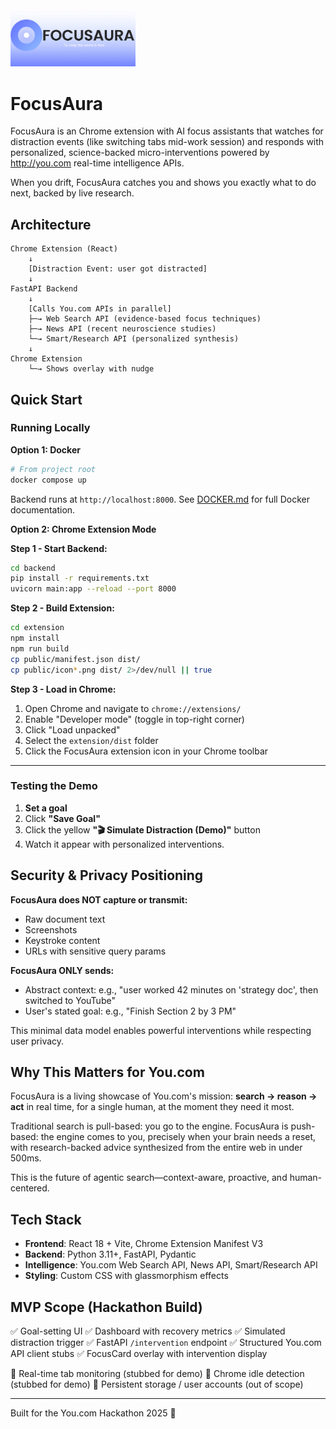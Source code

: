<img src="docs/2025-10-30_23-58.png" alt="FocusAura Icon" width="200"/>

# FocusAura

FocusAura is an Chrome extension with AI focus assistants that watches for distraction events (like switching tabs mid-work session) and responds with personalized, science-backed micro-interventions powered by http://you.com real-time intelligence APIs.

When you drift, FocusAura catches you and shows you exactly what to do next, backed by live research. 

## Architecture

```
Chrome Extension (React)
    ↓
    [Distraction Event: user got distracted]
    ↓
FastAPI Backend
    ↓
    [Calls You.com APIs in parallel]
    ├─→ Web Search API (evidence-based focus techniques)
    ├─→ News API (recent neuroscience studies)
    └─→ Smart/Research API (personalized synthesis)
    ↓
Chrome Extension
    └─→ Shows overlay with nudge
```

## Quick Start
### Running Locally

**Option 1: Docker**

```bash
# From project root
docker compose up
```

Backend runs at `http://localhost:8000`. See [DOCKER.md](DOCKER.md) for full Docker documentation.

**Option 2: Chrome Extension Mode**

**Step 1 - Start Backend:**
```bash
cd backend
pip install -r requirements.txt
uvicorn main:app --reload --port 8000
```

**Step 2 - Build Extension:**
```bash
cd extension
npm install
npm run build
cp public/manifest.json dist/
cp public/icon*.png dist/ 2>/dev/null || true
```

**Step 3 - Load in Chrome:**
1. Open Chrome and navigate to `chrome://extensions/`
2. Enable "Developer mode" (toggle in top-right corner)
3. Click "Load unpacked"
4. Select the `extension/dist` folder
5. Click the FocusAura extension icon in your Chrome toolbar

---

### Testing the Demo

1. **Set a goal** 
2. Click **"Save Goal"**
3. Click the yellow **"🎬 Simulate Distraction (Demo)"** button
4. Watch it appear with personalized interventions.

## Security & Privacy Positioning

**FocusAura does NOT capture or transmit:**
- Raw document text
- Screenshots
- Keystroke content
- URLs with sensitive query params

**FocusAura ONLY sends:**
- Abstract context: e.g., "user worked 42 minutes on 'strategy doc', then switched to YouTube"
- User's stated goal: e.g., "Finish Section 2 by 3 PM"

This minimal data model enables powerful interventions while respecting user privacy.

## Why This Matters for You.com

FocusAura is a living showcase of You.com's mission: **search → reason → act** in real time, for a single human, at the moment they need it most.

Traditional search is pull-based: you go to the engine. FocusAura is push-based: the engine comes to you, precisely when your brain needs a reset, with research-backed advice synthesized from the entire web in under 500ms.

This is the future of agentic search—context-aware, proactive, and human-centered.

## Tech Stack

- **Frontend**: React 18 + Vite, Chrome Extension Manifest V3
- **Backend**: Python 3.11+, FastAPI, Pydantic
- **Intelligence**: You.com Web Search API, News API, Smart/Research API
- **Styling**: Custom CSS with glassmorphism effects

## MVP Scope (Hackathon Build)

✅ Goal-setting UI
✅ Dashboard with recovery metrics
✅ Simulated distraction trigger
✅ FastAPI `/intervention` endpoint
✅ Structured You.com API client stubs
✅ FocusCard overlay with intervention display

🚧 Real-time tab monitoring (stubbed for demo)
🚧 Chrome idle detection (stubbed for demo)
🚧 Persistent storage / user accounts (out of scope)

---

Built for the You.com Hackathon 2025 🚀
